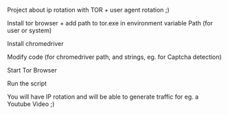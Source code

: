 Project about ip rotation with TOR + user agent rotation ;)

Install tor browser + add path to tor.exe in environment variable Path (for user or system)

Install chromedriver

Modify code (for chromedriver path, and strings, eg. for Captcha detection)

Start Tor Browser

Run the script

You will have IP rotation and will be able to generate traffic for eg. a Youtube Video ;)

